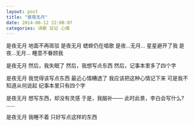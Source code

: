 ```yaml
---
layout: post 
title: "是夜无月"
date: 2014-06-12 22:08:07
categories: 诗歌 日记 心情
---
```


是夜无月
地面不再斑驳
是夜无月
蟋蟀仍在唱歌
是夜…无月…
星星避开了我
是夜…无月…
睡意不眷顾我

是夜无月
然后，我失眠了
然后，我想写点东西
然后，记事本里多了四个字

是夜无月
我觉得该写点东西
最近心情糟透了
我应该把这种心情记下来
可是我不知道从何说起
纪事本里只有四个字

是夜无月
想写东西，却没有灵感
于是，我脑补——
此时此景，李白会写什么?
……

是夜无月
我睡不着
只好写点这样的东西